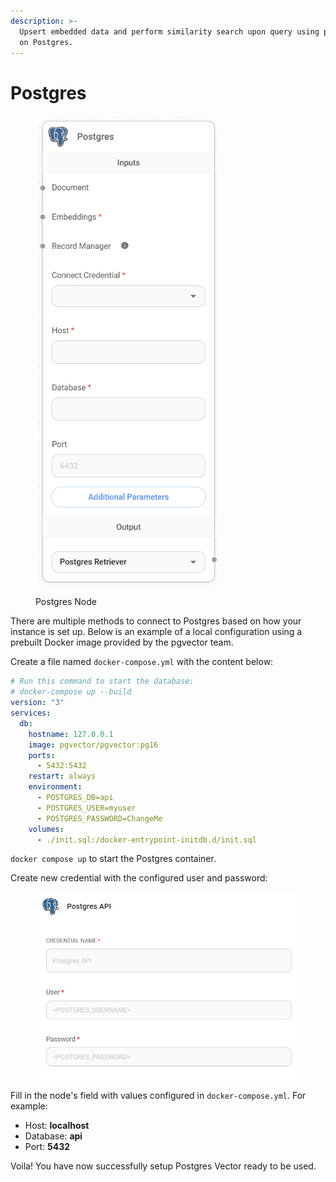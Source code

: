 ```yaml
---
description: >-
  Upsert embedded data and perform similarity search upon query using pgvector
  on Postgres.
---
```


# Postgres

<figure><img src="/assets/image (163).png" alt="" width="292"><figcaption><p>Postgres Node</p></figcaption></figure>

There are multiple methods to connect to Postgres based on how your instance is set up. Below is an example of a local configuration using a prebuilt Docker image provided by the pgvector team.

Create a file named `docker-compose.yml` with the content below:

```yaml
# Run this command to start the database:
# docker-compose up --build
version: "3"
services:
  db:
    hostname: 127.0.0.1
    image: pgvector/pgvector:pg16
    ports:
      - 5432:5432
    restart: always
    environment:
      - POSTGRES_DB=api
      - POSTGRES_USER=myuser
      - POSTGRES_PASSWORD=ChangeMe
    volumes:
      - ./init.sql:/docker-entrypoint-initdb.d/init.sql
```

`docker compose up` to start the Postgres container.

Create new credential with the configured user and password:

<figure><img src="/assets/image (50).png" alt="" width="526"><figcaption></figcaption></figure>

Fill in the node's field with values configured in `docker-compose.yml`. For example:

* Host: **localhost**
* Database: **api**
* Port: **5432**

Voila! You have now successfully setup Postgres Vector ready to be used.
